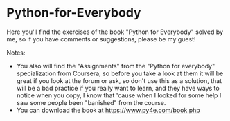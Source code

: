# Python-for-Everybody
Here you'll find the exercises of the book "Python for Everybody" solved by me, so if you have comments or suggestions, please be my guest!

Notes:
  * You also will find the "Assignments" from the "Python for everybody" specialization from Coursera, so before you take a look at them it will be great if you look at the forum or ask, so don't use this as a solution, that will be a bad practice if you really want to learn, and they have ways to notice when you copy, I know that 'cause when I looked for some help I saw some people been "banished" from the course.
  * You can download the book at https://www.py4e.com/book.php
